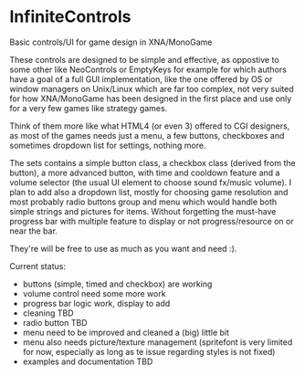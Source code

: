 # InfiniteControls
Basic controls/UI for game design in XNA/MonoGame

These controls are designed to be simple and effective, as oppostive to some other like NeoControls or EmptyKeys for example for which authors have a goal of a full GUI implementation, like the one offered by OS or window managers on Unix/Linux which are far too complex, not very suited for how XNA/MonoGame has been designed in the first place and use only for a very few games like strategy games.

Think of them more like what HTML4 (or even 3) offered to CGI designers, as most of the games needs just a menu, a few buttons, checkboxes and sometimes dropdown list for settings, nothing more.

The sets contains a simple button class, a checkbox class (derived from the button), a more advanced button, with time and cooldown feature and a volume selector (the usual UI element to choose sound fx/music volume).
I plan to add also a dropdown list, mostly for choosing game resolution and most probably radio buttons group and menu which would handle both simple strings and pictures for items. Without forgetting the must-have progress bar with multiple feature to display or not progress/resource on or near the bar.

They're will be free to use as much as you want and need :).

Current status:
- buttons (simple, timed and checkbox) are working
- volume control need some more work
- progress bar logic work, display to add
- cleaning TBD
- radio button TBD
- menu need to be improved and cleaned a (big) little bit
- menu also needs picture/texture management (spritefont is very limited for now, especially as long as te issue regarding styles is not fixed)
- examples and documentation TBD
